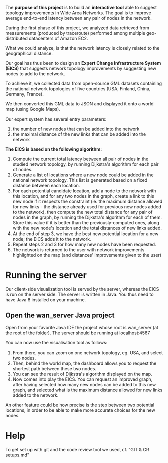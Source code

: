 The **purpose of this project** is to build an **interactive tool** able to suggest topology improvements in Wide Area Networks. The goal is to improve average end-to-end latency between any pair of nodes in the network.

During the first phase of this project, we analyzed data retrieved from measurements (produced by traceroute) performed among multiple geo-distributed datacenters of Amazon EC2.

What we could analyze, is that the network latency is closely related to the geographical distance.

Our goal has thus been to design an **Expert Change Infrastructure System (EICS)** that suggests network topology improvements by suggesting new nodes to add to the network.

To achieve it, we collected data from open-source GML datasets containing the national network topologies of five countries (USA, Finland, China, Germany, France).

We then converted this GML data to JSON and displayed it onto a world map (using Google Maps).

Our expert system has several entry parameters:
1. the number of new nodes that can be added into the network
2. the maximal distance of the new links that can be added into the network

**The EICS is based on the following algorithm:**
1. Compute the current total latency between all pair of nodes in the studied network topology, by running Dijkstra's algorithm for each pair of nodes.
2. Generate a list of locations where a new node could be added in the national network topology. This list is generated based on a fixed distance between each location.
3. For each potential candidate location, add a node to the network with this location, and for any two nodes in the graph, create a link to this new node if it respects the constraint (ie. the maximum distance allowed for new links - the distance already used for previous new nodes added to the network), then compute the new total distance for any pair of nodes in the graph, by running the Dijkstra's algorithm for each of them. Store this value if it is better than the previously-computed ones, along with the new node's location and the total distances of new links added.
5. At the end of step 3, we have the best new potential location for a new node; the EICS adds it to the network.
6. Repeat steps 2 and 3 for how many new nodes have been requested.
7. The network is returned to the user with network improvements highlighted on the map (and distances' improvements given to the user)

# Running the server
Our client-side visualization tool is served by the server, whereas the EICS is run on the server side. The server is written in Java. You thus need to have Java 8 installed on your machine.
## Open the wan_server Java project
Open from your favorite Java IDE the project whose root is wan_server (at the root of the folder).
The server should be running at localhost:4567

You can now use the visualisation tool as follows:
1. From there, you can zoom on one network topology, eg. USA, and select two nodes.
2. Then, behind the world map, the dashboard allows you to request the shortest path between these two nodes.
3. You can see the result of Dijkstra's algorithm displayed on the map.
4. Now comes into play the EICS. You can request an improved graph, after having selected how many new nodes can be added to this new graph, and selected what is the maximum distance allowed for new links added to the network.

An other feature could be how precise is the step between two potential locations, in order to be able to make more accurate choices for the new nodes.

# Help
To get set up with git and the code review tool we used, cf. "GIT & CR setups.md"
